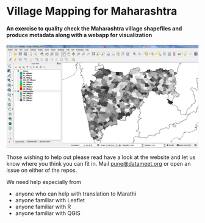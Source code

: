 # Village Mapping for Maharashtra
#### An exercise to quality check the Maharashtra village shapefiles and produce metadata along with a webapp for visualization

![Preview of Village maps](images/Maharashtra_villages.png)

Those wishing to help out please read have a look at the website and let us know where you think you can fit in.
Mail pune@datameet.org or open an issue on either of the repos.

We need help especially from 
* anyone who can help with translation to Marathi
* anyone familiar with Leaflet
* anyone familiar with R
* anyone familiar with QGIS 
